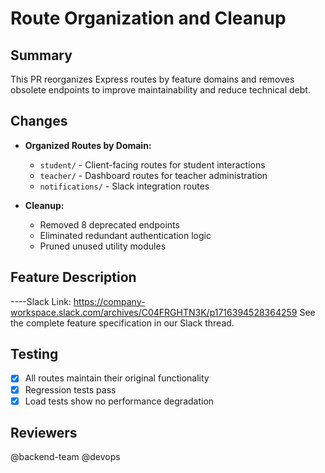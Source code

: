 
# Route Organization and Cleanup

## Summary
This PR reorganizes Express routes by feature domains and removes obsolete endpoints to improve maintainability and reduce technical debt.

## Changes
- **Organized Routes by Domain:**
  - `student/` - Client-facing routes for student interactions
  - `teacher/` - Dashboard routes for teacher administration
  - `notifications/` - Slack integration routes

- **Cleanup:**
  - Removed 8 deprecated endpoints
  - Eliminated redundant authentication logic
  - Pruned unused utility modules

## Feature Description

----Slack Link: https://company-workspace.slack.com/archives/C04FRGHTN3K/p1716394528364259
See the complete feature specification in our Slack thread.

## Testing
- [x] All routes maintain their original functionality
- [x] Regression tests pass
- [x] Load tests show no performance degradation

## Reviewers
@backend-team @devops

